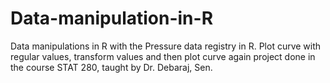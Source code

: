 # Data-manipulation-in-R
Data manipulations in R with the Pressure data registry in R. Plot curve with regular values, transform values and then plot curve again
project done in the course STAT 280, taught by Dr. Debaraj, Sen.
